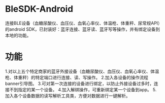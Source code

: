 # BleSDK-Android
连接BLE设备（血糖尿酸仪、血压仪、血氧心率仪、体温枪、体重秤、尿常规API）的android SDK，已封装好：蓝牙连接、蓝牙读、蓝牙写等操作，并有绑定设备到本地的功能。

# 功能
1.对以上五个特定商家的蓝牙外接设备（血糖尿酸仪、血压仪、血氧心率仪、体温枪、体重秤）的特定端口进行连接、读、写操作。
2.加入各设备的操作流程banner引导图。
3.可对第一次连接的设备进行绑定，以防止外接设备过多时，连接不到指定的某一个设备。
4.加入解绑操作，可重新绑定某一个设备到app。
5.加入各个设备数据的读写解析工具类，方便对数据进行一键解析。
